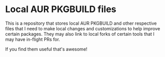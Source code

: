 # Local AUR PKGBUILD files

This is a repository that stores local AUR PKGBUILD and other respective files that I need to make local changes and customizations to help improve certain packages. They may also link to local forks of certain tools that I may have in-flight PRs for.

If you find them useful that's awesome!
